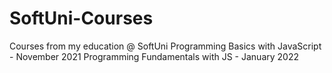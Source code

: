 # SoftUni-Courses
Courses from my education  @ SoftUni
Programming Basics with JavaScript - November 2021
Programming Fundamentals with JS - January 2022 
